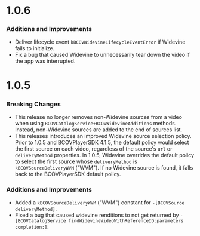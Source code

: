 # 1.0.6

### Additions and Improvements
* Deliver lifecycle event `kBCOVWidevineLifecycleEventError` if Widevine fails to initialize.
* Fix a bug that caused Widevine to unnecessarily tear down the video if the app was interrupted.


# 1.0.5

### Breaking Changes
* This release no longer removes non-Widevine sources from a video when using `BCOVCatalogService+BCOVWidevineAdditions` methods. Instead, non-Widevine sources are added to the end of sources list.
* This releases introduces an improved Widevine source selection policy. Prior to 1.0.5 and BCOVPlayerSDK 4.1.5, the default policy would select the first source on each video, regardless of the source's `url` or `deliveryMethod` properties.  In 1.0.5, Widevine overrides the default policy to select the first source whose `deliveryMethod` is `kBCOVSourceDeliveryWVM` ("WVM").  If no Widevine source is found, it falls back to the BCOVPlayerSDK default policy.

### Additions and Improvements
* Added a `kBCOVSourceDeliveryWVM` ("WVM") constant for `-[BCOVSource deliveryMethod]`.
* Fixed a bug that caused widevine renditions to not get returned by `-[BCOVCatalogService findWidevineVideoWithReferenceID:parameters completion:]`.